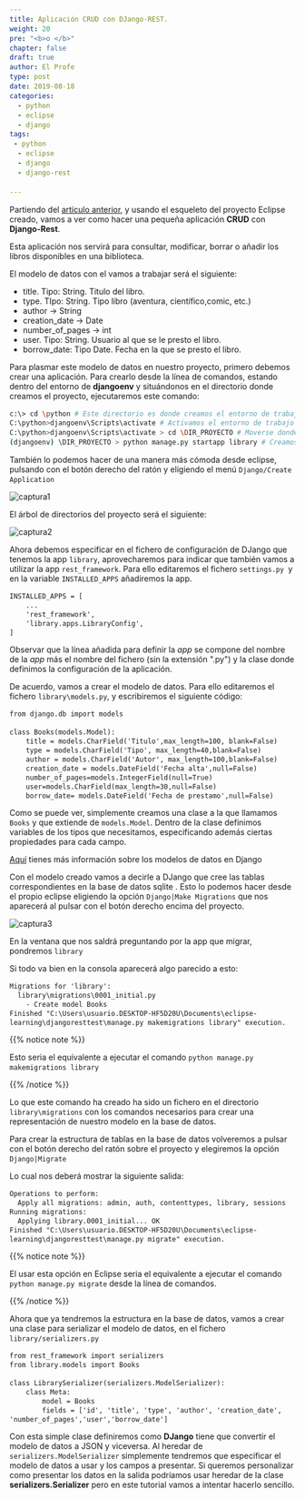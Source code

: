 ```yaml
---
title: Aplicación CRUD con DJango-REST.
weight: 20
pre: "<b>o </b>"
chapter: false
draft: true
author: El Profe
type: post
date: 2019-08-18
categories:
  - python
  - eclipse
  - django
tags:
 - python
  - eclipse
  - django
  - django-rest

---
```


Partiendo del [artículo anterior](/7-django/djangoeneclipse/), y usando  el esqueleto del proyecto  Eclipse creado, vamos a ver como hacer una pequeña aplicación **CRUD** con **Django-Rest**.

Esta aplicación nos servirá para consultar, modificar, borrar o añadir los libros disponibles en una biblioteca.

El modelo de datos con el vamos a trabajar será el siguiente:

- title. Tipo: String. Titulo del libro.
- type. TIpo: String. Tipo libro (aventura, científico,comic, etc.)
- author -> String
- creation_date -> Date
- number_of_pages -> int 
- user. Tipo: String. Usuario al que se le presto el libro.
- borrow_date: Tipo Date. Fecha en la que se presto el libro. 

Para plasmar este modelo de datos en nuestro proyecto, primero debemos crear una aplicación. Para crearlo desde la línea de comandos, estando dentro del entorno de **djangoenv** y situándonos en el directorio donde creamos el proyecto, ejecutaremos este comando:

```bash
c:\> cd \python # Este directorio es donde creamos el entorno de trabajo
C:\python>djangoenv\Scripts\activate # Activamos el entorno de trabajo
C:\python>djangoenv\Scripts\activate > cd \DIR_PROYECTO # Moverse donde este el proyeco.
(djangoenv) \DIR_PROYECTO > python manage.py startapp library # Creamos la app
```

También lo podemos hacer de una manera más cómoda desde eclipse, pulsando con el botón derecho del ratón y eligiendo el menú `Django/Create Application`

 ![captura1](..\..\static\img\djangocrud\captura1.png)

El árbol de directorios del proyecto será el siguiente:

![captura2](..\..\static\img\djangocrud\captura2.png)

Ahora debemos especificar en el fichero de configuración de  DJango que tenemos la app `library`, aprovecharemos para indicar que también vamos a utilizar la app `rest_framework`. Para ello editaremos el fichero `settings.py `y en la variable `INSTALLED_APPS` añadiremos la app.

```
INSTALLED_APPS = [
    ...
    'rest_framework',
    'library.apps.LibraryConfig',
]
```

Observar que la línea añadida para definir la *app* se compone del nombre de la *app* más el nombre del fichero  (sin la extensión ".py") y la clase donde definimos la configuración de la aplicación.

De acuerdo, vamos a crear el modelo de datos. Para ello editaremos el fichero `library\models.py`, y escribiremos el siguiente código:

```
from django.db import models

class Books(models.Model):
    title = models.CharField('Titulo',max_length=100, blank=False)
    type = models.CharField('Tipo', max_length=40,blank=False)
    author = models.CharField('Autor', max_length=100,blank=False)
    creation_date = models.DateField('Fecha alta',null=False)
    number_of_pages=models.IntegerField(null=True)
    user=models.CharField(max_length=30,null=False)
    borrow_date= models.DateField('Fecha de prestamo',null=False)   
```

Como se puede ver, simplemente creamos una clase a la que llamamos `Books` y que extiende de `models.Model`. Dentro de la clase definimos variables  de los tipos que necesitamos, especificando además ciertas propiedades para cada campo. 

[Aquí](https://docs.djangoproject.com/en/2.2/topics/db/models/) tienes más información sobre los modelos de datos en Django

Con el modelo creado vamos a decirle a DJango que cree las tablas correspondientes en la base de datos sqlite . Esto lo podemos hacer desde el propio eclipse eligiendo la opción `Django|Make Migrations` que nos aparecerá al pulsar con el botón derecho encima del proyecto.

![captura3](..\..\static\img\djangocrud\captura3.png)

En la ventana que nos saldrá preguntando por la app que migrar, pondremos `library`

Si todo va bien en la consola aparecerá algo parecido a esto: 

```
Migrations for 'library':
  library\migrations\0001_initial.py
    - Create model Books
Finished "C:\Users\usuario.DESKTOP-HF5D20U\Documents\eclipse-learning\djangoresttest\manage.py makemigrations library" execution.
```

{{% notice note %}}

Esto seria el equivalente a ejecutar el comando  `python manage.py makemigrations library`

{{% /notice %}}

Lo que este comando ha creado ha sido un fichero en el directorio `library\migrations` con los comandos necesarios para crear una representación de nuestro modelo en la base de datos.

Para crear la estructura de tablas  en la base de datos volveremos a pulsar con el botón derecho del ratón sobre el proyecto y elegiremos la opción `Django|Migrate`

Lo cual nos deberá mostrar la siguiente salida:

```
Operations to perform:
  Apply all migrations: admin, auth, contenttypes, library, sessions
Running migrations:
  Applying library.0001_initial... OK
Finished "C:\Users\usuario.DESKTOP-HF5D20U\Documents\eclipse-learning\djangoresttest\manage.py migrate" execution.
```

{{% notice note %}}

El usar esta opción en Eclipse seria el equivalente a ejecutar el comando  `python manage.py migrate` desde la línea de comandos.

{{% /notice %}}

Ahora que ya tendremos la estructura en la base de datos, vamos a crear una clase para serializar el modelo de datos, en el fichero `library/serializers.py`

```
from rest_framework import serializers
from library.models import Books

class LibrarySerializer(serializers.ModelSerializer):
    class Meta:
        model = Books
        fields = ['id', 'title', 'type', 'author', 'creation_date', 'number_of_pages','user','borrow_date']

```

Con esta simple clase definiremos como **DJango** tiene que convertir el modelo de datos a JSON y viceversa. Al heredar de `serializers.ModelSerializer` simplemente tendremos que especificar el modelo de datos a usar y los campos a presentar.  Si queremos personalizar como presentar los datos en la salida podríamos usar heredar de la clase **serializers.Serializer** pero en este tutorial vamos a intentar hacerlo sencillo.

